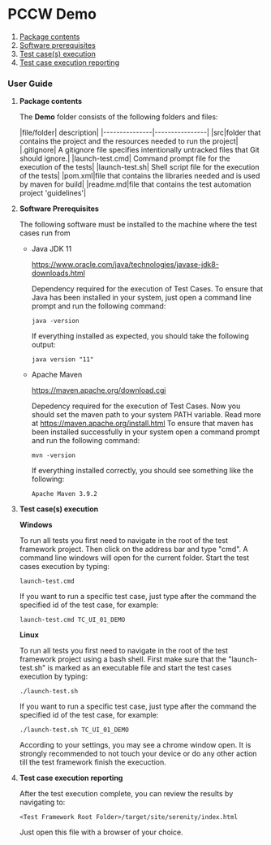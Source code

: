 # PCCW Demo

1. [Package contents](#usrdesc)
2. [Software prerequisites](#usrPrerequisites)
3. [Test case(s) execution](#usrtcexec)
4. [Test case execution reporting](#usrtcerep)

### User Guide

1. **Package contents**

   <a name="usrdesc"></a>
   The <b>Demo</b> folder consists of the following folders and files:

   |file/folder| description|
          |---------------|----------------|
   |src|folder that contains the project and the resources needed to run the project|
   |.gitignore| A gitignore file specifies intentionally untracked files that Git should ignore.|
   |launch-test.cmd| Command prompt file for the execution of the tests|
   |launch-test.sh| Shell script file for the execution of the tests|
   |pom.xml|file that contains the libraries needed and is used by maven for build|
   |readme.md|file that contains the test automation project 'guidelines'|

2. **Software Prerequisites**

   <a name="usrPrerequisites"></a>

   The following software must be installed to the machine where the test cases run from
    * Java JDK 11

      https://www.oracle.com/java/technologies/javase-jdk8-downloads.html

      Dependency required for the execution of Test Cases. To ensure that Java has
      been installed in your system, just open a command line prompt and run the following command:
        ```
        java -version
        ````
      If everything installed as expected, you should take the following output:
        ```
        java version "11"
        ```

    * Apache Maven

      https://maven.apache.org/download.cgi

      Depedency required for the execution of Test Cases. Now you should set the maven path
      to your system PATH variable. Read more at https://maven.apache.org/install.html
      To ensure that maven has been installed successfully in your system open a command prompt and
      run the following command:
        ```
        mvn -version
        ```
      If everything installed correctly, you should see something like the following:
        ```
        Apache Maven 3.9.2
        ```
      
3. **Test case(s) execution**

   <a name="usrtcexec"></a>

   **Windows**

   To run all tests you first need to navigate in the root of the test framework project. Then click on the
   address bar and type "cmd". A command line windows will open for the current folder.
   Start the test cases execution by typing:
     ```
     launch-test.cmd
     ```

   If you want to run a specific test case, just type after the command the specified id of the test case, for example:
    ```
    launch-test.cmd TC_UI_01_DEMO
    ```

   **Linux**

   To run all tests you first need to navigate in the root of the test framework project using a bash shell.
   First make sure that the "launch-test.sh" is marked as an executable file and start the test cases execution by typing:

    ```
    ./launch-test.sh
    ```

   If you want to run a specific test case, just type after the command the specified id of the test case, for example:
   ```
   ./launch-test.sh TC_UI_01_DEMO
   ```

   According to your settings, you may see a chrome window open. It is strongly recommended to not touch your device
   or do any other action till the test framework finish the execuction.

4. **Test case execution reporting**

   <a name="usrtcerep"></a>

   After the test execution complete, you can review the results by navigating to:
   ```
   <Test Framework Root Folder>/target/site/serenity/index.html
   ```

   Just open this file with a browser of your choice.